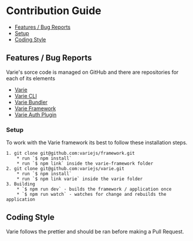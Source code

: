 # Contribution Guide

- [Features / Bug Reports](#features--bug-reports)
- [Setup](#setup)
- [Coding Style](#coding-style)

## Features / Bug Reports

Varie's sorce code is managed on GitHub and there are repositories for each of its elements

- [Varie](https://github.com/variejs/varie)
- [Varie CLI](https://github.com/variejs/varie-cli)
- [Varie Bundler](https://github.com/variejs/varie-bundler)
- [Varie Framework](https://github.com/variejs/framework)
- [Varie Auth Plugin](https://github.com/variejs/varie-auth-plugin)

### Setup

To work with the Varie framework its best to follow these installation steps.

    1. git clone git@github.com:variejs/framework.git
        * run `$ npm install`
        * run `$ npm link` inside the varie-framework folder
    2. git clone git@github.com:variejs/varie.git
        * run `$ npm install`
        * run `$ npm link varie` inside the varie folder
    3. Building
        * `$ npm run dev` - builds the framework / application once
        * `$ npm run watch` - watches for change and rebuilds the application

## Coding Style

Varie follows the prettier and should be ran before making a Pull Request.

